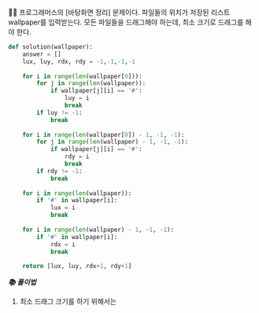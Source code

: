 🧑‍💻 프로그래머스의 [바탕화면 정리] 문제이다. 파일들의 위치가 저장된 리스트 wallpaper를 입력받는다. 모든 파일들을 드래그해야 하는데, 최소 크기로 드래그를 해야 한다.

```python
def solution(wallpaper):
    answer = []
    lux, luy, rdx, rdy = -1,-1,-1,-1
    
    for i in range(len(wallpaper[0])):
        for j in range(len(wallpaper)):
            if wallpaper[j][i] == '#':
                luy = i
                break
        if luy != -1:
            break
    
    for i in range(len(wallpaper[0]) - 1, -1, -1):
        for j in range(len(wallpaper) - 1, -1, -1):
            if wallpaper[j][i] == '#':
                rdy = i
                break
        if rdy != -1:
            break
    
    for i in range(len(wallpaper)):
        if '#' in wallpaper[i]:
            lux = i
            break
    
    for i in range(len(wallpaper) - 1, -1, -1):
        if '#' in wallpaper[i]:
            rdx = i
            break
    
    return [lux, luy, rdx+1, rdy+1]
```



***📚 풀이법***

1. 최소 드래그 크기를 하기 위해서는 

